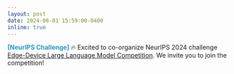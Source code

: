 ```yaml
---
layout: post
date: 2024-06-01 15:59:00-0400
inline: true
---
```




<font color=2698BA><b>[NeurIPS Challenge]</b></font> &#128293; Excited to co-organize NeurIPS 2024  challenge [Edge-Device Large Language Model Competition](https://edge-llms-challenge.github.io/edge-llm-challenge.github.io/). We invite you to join the competition!

